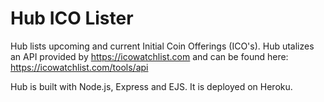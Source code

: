 # Hub ICO Lister


Hub lists upcoming and current Initial Coin Offerings (ICO's). Hub utalizes an API provided by https://icowatchlist.com and can be found here: https://icowatchlist.com/tools/api 


Hub is built with Node.js, Express and EJS. It is deployed on Heroku.
